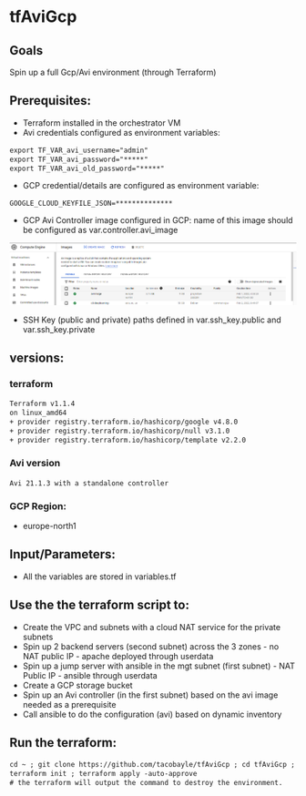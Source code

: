 # tfAviGcp

## Goals
Spin up a full Gcp/Avi environment (through Terraform)

## Prerequisites:
- Terraform installed in the orchestrator VM
- Avi credentials configured as environment variables:
```
export TF_VAR_avi_username="admin"
export TF_VAR_avi_password="*****"
export TF_VAR_avi_old_password="*****"
```
- GCP credential/details are configured as environment variable:
```
GOOGLE_CLOUD_KEYFILE_JSON=**************
```
- GCP Avi Controller image configured in GCP: name of this image should be configured as var.controller.avi_image

![img.png](img/img.png)
- SSH Key (public and private) paths defined in var.ssh_key.public and var.ssh_key.private 


## versions:

### terraform
```
Terraform v1.1.4
on linux_amd64
+ provider registry.terraform.io/hashicorp/google v4.8.0
+ provider registry.terraform.io/hashicorp/null v3.1.0
+ provider registry.terraform.io/hashicorp/template v2.2.0
```

### Avi version
```
Avi 21.1.3 with a standalone controller
```

### GCP Region:
- europe-north1

## Input/Parameters:

- All the variables are stored in variables.tf

## Use the the terraform script to:
- Create the VPC and subnets with a cloud NAT service for the private subnets
- Spin up 2 backend servers (second subnet) across the 3 zones - no NAT public IP - apache deployed through userdata
- Spin up a jump server with ansible in the mgt subnet (first subnet) - NAT Public IP - ansible through userdata
- Create a GCP storage bucket
- Spin up an Avi controller (in the first subnet) based on the avi image needed as a prerequisite
- Call ansible to do the configuration (avi) based on dynamic inventory

## Run the terraform:
```
cd ~ ; git clone https://github.com/tacobayle/tfAviGcp ; cd tfAviGcp ; terraform init ; terraform apply -auto-approve
# the terraform will output the command to destroy the environment.
```
